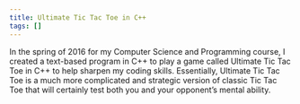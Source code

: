 ```yaml
---
title: Ultimate Tic Tac Toe in C++
tags: []
---
```


In the spring of 2016 for my Computer Science and Programming course, I created a text-based program in C++ to play a game called Ultimate Tic Tac Toe in C++ to help sharpen my coding skills. Essentially, Ultimate Tic Tac Toe is a much more complicated and strategic version of classic Tic Tac Toe that will certainly test both you and your opponent’s mental ability.